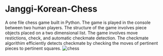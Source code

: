 # Janggi-Korean-Chess
A one file chess game built in Python. The game is played in the console between two human players. The structure of the game involves piece objects placed on a two dimensional list.  The game involves move restictions, check, and automatic checkmate detection. The checkmate algorithim efficiently detects checkmate by checking the moves of pertinent pieces to pertinent squares. 
![chess](https://user-images.githubusercontent.com/71245692/177419495-59f81566-d751-45ff-a967-4b2952412938.jpg)

